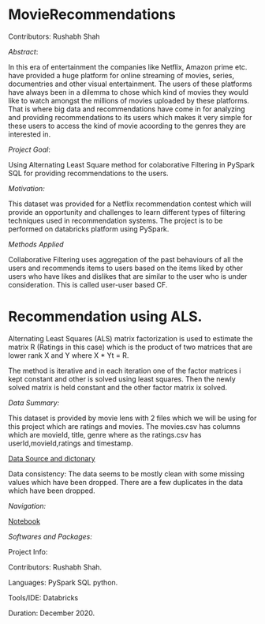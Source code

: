 # MovieRecommendations

Contributors:
  Rushabh Shah
  

*Abstract*:

In this era of entertainment the companies like Netflix, Amazon prime etc. have provided a huge platform for online streaming of movies, series, documentries and other visual entertainment. The users of these platforms have always been in a dilemma to chose which kind of movies they would like to watch amongst the millions of movies uploaded by these platforms. That is where big data and recommendations have come in for analyzing and providing recommendations to its users which makes it very simple for these users to access the kind of movie acoording to the genres they are interested in. 



*Project Goal*:

Using Alternating Least Square method for colaborative Filtering  in PySpark SQL for providing recommendations to the users.


*Motivation:*

This dataset was provided for a Netflix recommendation contest which will provide an opportunity and challenges to learn different types of filtering techniques used in recommendation systems. The project is to be performed on databricks platform using PySpark.



*Methods Applied*

Collaborative Filtering uses aggregation of the past behaviours of all the users and recommends items to users based on the items liked by other users who have likes and dislikes that are similar to the user who is under consideration. This is called user-user based CF.

# Recommendation using ALS.

Alternating Least Squares (ALS) matrix factorization is used to estimate the matrix R (Ratings in this case) which is the product of two matrices that are lower rank X and Y where X * Yt = R.


The method is iterative and in each iteration one of the factor matrices i kept constant and other is solved using least squares. Then the newly solved matrix is held constant and the other factor matrix ix solved.



*Data Summary:*

This dataset is provided by movie lens with 2 files which we will be using for this project which are ratings and movies. The movies.csv has columns which are movieId, title, genre where as the ratings.csv has userId,movieId,ratings and timestamp.

[Data Source and dictonary](https://grouplens.org/datasets/movielens/)

Data consistency: The data seems to be mostly clean with some missing values which have been dropped. There are a few duplicates in the data which have been dropped. 

*Navigation:*

[Notebook](https://github.com/Rushabh771995/MovieRecommendations/blob/main/Project.ipynb)

*Softwares and Packages:*

Project Info:

Contributors: Rushabh Shah.

Languages: PySpark SQL python.

Tools/IDE: Databricks

Duration: December 2020.
